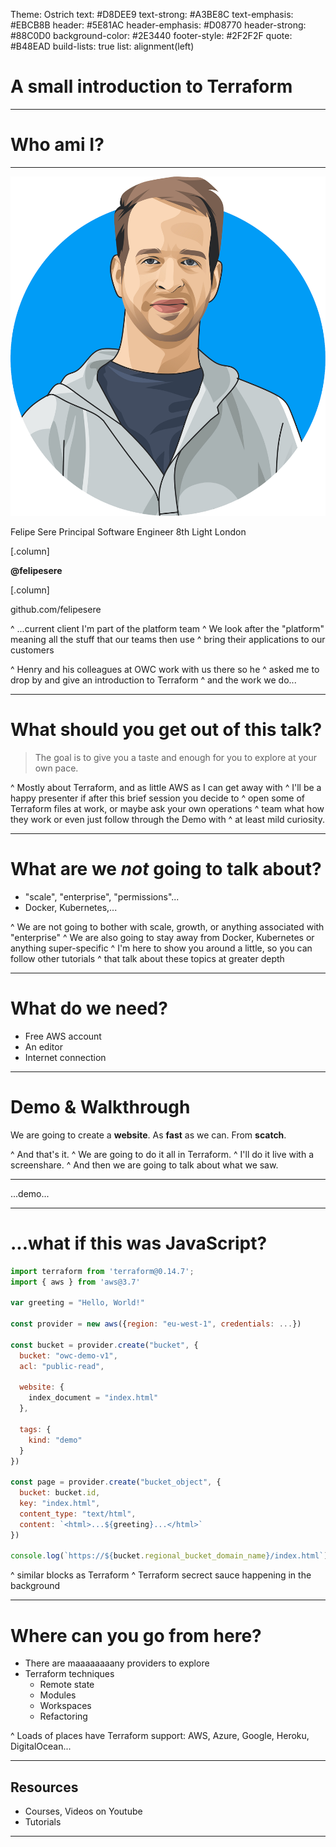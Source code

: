 Theme: Ostrich
text: #D8DEE9
text-strong: #A3BE8C
text-emphasis: #EBCB8B
header: #5E81AC
header-emphasis: #D08770
header-strong: #88C0D0
background-color: #2E3440
footer-style: #2F2F2F
quote: #B48EAD
build-lists: true
list: alignment(left)

# A **small** introduction to Terraform

---

# Who ami I?

---

![inline 10%](felipe-transparent.png)

Felipe Sere
Principal Software Engineer
8th Light London

[.column]

**@felipesere**

[.column]

github.com/felipesere

^ ...current client I'm part of the platform team
^ We look after the "platform" meaning all the stuff that our teams then use
^ bring their applications to our customers

^ Henry and his colleagues at OWC work with us there so he
^ asked me to drop by and give an introduction to Terraform
^ and the work we do...

---

# What should you get out of this talk?

> The goal is to give you a taste and enough for you to explore at your own pace.

^ Mostly about Terraform, and as little AWS as I can get away with
^ I'll be a happy presenter if after this brief session you decide to
^ open some of Terraform files at work, or maybe ask your own operations
^ team what how they work or even just follow through the Demo with
^ at least mild curiosity.

---

# What are we *not* going to talk about?

- "scale", "enterprise", "permissions"...
- Docker, Kubernetes,...

^ We are not going to bother with scale, growth, or anything associated with "enterprise"
^ We are also going to stay away from Docker, Kubernetes or anything super-specific
^ I'm here to show you around a little, so you can follow other tutorials
^ that talk about these topics at greater depth

---

# What do we need?

- Free AWS account
- An editor
- Internet connection

---

# Demo & Walkthrough

We are going to create a **website**.
As **fast** as we can.
From **scatch**.

^ And that's it.
^ We are going to do it all in Terraform.
^ I'll do it live with a screenshare.
^ And then we are going to talk about what we saw.

---

...demo...

---

# ...what if this was JavaScript?

```javascript
import terraform from 'terraform@0.14.7';
import { aws } from 'aws@3.7'

var greeting = "Hello, World!"

const provider = new aws({region: "eu-west-1", credentials: ...})

const bucket = provider.create("bucket", {
  bucket: "owc-demo-v1",
  acl: "public-read",

  website: {
    index_document = "index.html"
  },

  tags: {
    kind: "demo"
  }
})

const page = provider.create("bucket_object", {
  bucket: bucket.id,
  key: "index.html",
  content_type: "text/html",
  content: `<html>...${greeting}...</html>`
})

console.log(`https://${bucket.regional_bucket_domain_name}/index.html`)
```

^ similar blocks as Terraform
^ Terraform secrect sauce happening in the background

---

# Where can you go from here?

- There are maaaaaaaany providers to explore
- Terraform techniques
  - Remote state
  - Modules
  - Workspaces
  - Refactoring

^ Loads of places have Terraform support: AWS, Azure, Google, Heroku, DigitalOcean...

---

## Resources

- Courses, Videos on Youtube
- Tutorials

---
